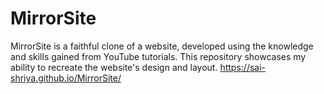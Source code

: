 # MirrorSite
MirrorSite is a faithful clone of a website, developed using the knowledge and skills gained from YouTube tutorials. This repository showcases my ability to recreate the website's design and layout. 
 https://sai-shriya.github.io/MirrorSite/
